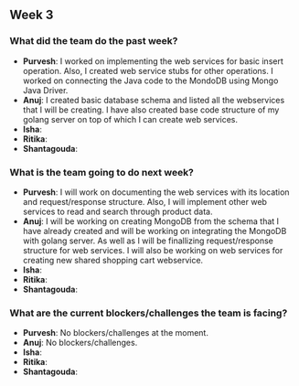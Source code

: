 ## Week 3

### What did the team do the past week?
* **Purvesh**: I worked on implementing the web services for basic insert operation. Also, I created web service stubs for other operations. I worked on connecting the Java code to the MondoDB using Mongo Java Driver.
* **Anuj**: I created basic database schema and listed all the webservices that I will be creating. I have also created base code structure of my golang server on top of which I can create web services.
* **Isha**:
* **Ritika**:
* **Shantagouda**:

### What is the team going to do next week?
* **Purvesh**: I will work on documenting the web services with its location and request/response structure. Also, I will implement other web services to read and search through product data.
* **Anuj**: I will be working on creating MongoDB from the schema that I have already created and will be working on integrating the MongoDB with golang server. As well as I will be finallizing request/response structure for web services. I will also be working on web services for creating new shared shopping cart webservice.
* **Isha**:
* **Ritika**:
* **Shantagouda**:

### What are the current blockers/challenges the team is facing?
* **Purvesh**: No blockers/challenges at the moment.
* **Anuj**: No blockers/challenges.
* **Isha**:
* **Ritika**:
* **Shantagouda**:
